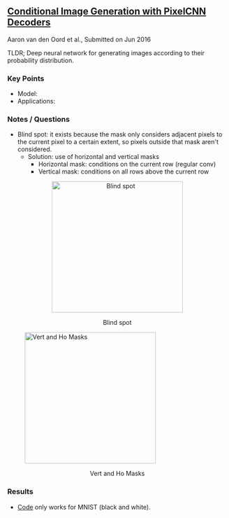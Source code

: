 ## [Conditional Image Generation with PixelCNN Decoders](https://arxiv.org/abs/1606.05328)
Aaron van den Oord et al., Submitted on Jun 2016

TLDR; Deep neural network for generating images according to their probability distribution.

### Key Points
* Model: 
* Applications:


### Notes / Questions
* Blind spot: it exists because the mask only considers adjacent pixels to the current pixel to a certain extent, so pixels outside that mask aren't considered.
   * Solution: use of horizontal and vertical masks
      * Horizontal mask: conditions on the current row (regular conv)
      * Vertical mask: conditions on all rows above the current row

<figure>
<p align="center">
<img src="https://github.com/gcunhase/PaperNotes/blob/master/notes/imgs/pixelcnn_blind_spot.png" width="300" alt="Blind spot">
<figcaption><p align="center">Blind spot</p></figcaption>
<img src="https://github.com/gcunhase/PaperNotes/blob/master/notes/imgs/pixelcnn_vert_ho_masks.png" width="300" alt="Vert and Ho Masks">
<figcaption><p align="center">Vert and Ho Masks</p></figcaption>
</p>
</figure>


### Results
* [Code](https://github.com/anantzoid/Conditional-PixelCNN-decoder) only works for MNIST (black and white).
